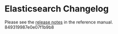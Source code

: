 # Elasticsearch Changelog

Please see the [release notes](https://www.elastic.co/guide/en/elasticsearch/reference/current/es-release-notes.html) in the reference manual.
849319987e0e07f1b9b8
